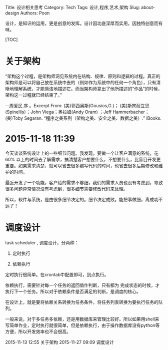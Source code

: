 Title: 设计相关思考
Category: Tech
Tags: 设计,程序,艺术,架构
Slug: about-design
Authors: Poon


设计，是知识的运用，更是创意的发挥。设计因功底深厚而实用，因独特创意而有味。


[TOC]

# 关于架构


“架构这个过程，是架构师洞见系统内在结构、规律、原则和逻辑的过程。真正的架构师是可以将自己放在系统中去的（例如作为系统中的任何一个角色），只有清晰地理解系统，才能简洁地描述它。而当架构师拿出了他所描述的“作品”的时候，架构这一过程就已经结束了。”

--周爱民 序 。Excerpt From: (美)郭西奥斯(Gousios,G.)； (美)斯宾耐立思(Spinellis）；John Viega；奥拉姆(Andy Oram) ；Jeff Hammerbacher； (美)Toby Segaran. “程序之美系列（架构之美、安全之美、数据之美）.” iBooks. 

# 2015-11-18 11:39

今天谈谈系统设计上的一些细节问题。我发现，要做一个让客户满意的系统，花60% 以上的时间去了解需求，搞清楚客户想要什么，不想要什么，比盲目开发更重要。如果需求清楚，就可以省去很多编写代码的时间，也省去很多后期修改和维护的时间。

最近开发了一个功能，客户给的需求不够细，我们的需求人员也没有考虑到，导致很多问题异常情况没有考虑到，很多细节需要修改代码来处理。

所以，软件与系统，是由很多细节决定的。细节决定成败。能把事做细，离成功不远了！

<!-- ^ -->

# 调度设计


task scheduler , 调度设计，分两种：

1. 定时执行

2. 依赖执行

定时执行很简单。在crontab中配置即可，到点执行。

依赖执行，需要针对每一个任务的返回值作判断，只有都为 完成状态的时候，才执行下一个任务。所以对于依赖条件是否满足的判断，是调度的核心。

在设计上，就是要将依赖关系转换为任务条件，将任务列表转换为要执行任务的队列。

一般来说，对于多任务多依赖，还是用数据库来管理比较好。所以如果用shell来写简单作业，定时执行就很简单，但是依赖执行，由于操作数据库没有python等方便，所以开发效率也不会很高。

<!-- $ -->

2015-11-13 12:55  关于架构
2015-11-27 09:09 调度设计

